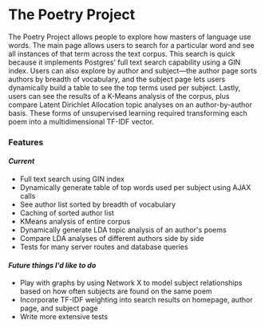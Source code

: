 <h1>The Poetry Project</h1>

<p>The Poetry Project allows people to explore how masters of language use words. The main page allows users to search for a particular word and see all instances of that term across the text corpus. This search is quick because it implements Postgres' full text search capability using a GIN index. Users can also explore by author and subject—the author page sorts authors by breadth of vocabulary, and the subject page lets users dynamically build a table to see the top terms used per subject. Lastly, users can see the results of a K-Means analysis of the corpus, plus compare Latent Dirichlet Allocation topic analyses on an author-by-author basis. These forms of unsupervised learning required transforming each poem into a multidimensional TF-IDF vector.</p>

<!-- <div>
<h2>Contents:</h2>
<ul>
<li>Features</li>
<li>Data Scraping</li>
<li>Creating an index</li>
<li>Creating an index</li>
</ul>
</div> -->

<div>
<h3>Features</h3>
<h4><i>Current</i></h4>
<ul>
<li>Full text search using GIN index</li>
<li>Dynamically generate table of top words used per subject using AJAX calls</li>
<li>See author list sorted by breadth of vocabulary</li>
<li>Caching of sorted author list</li>
<li>KMeans analysis of entire corpus</li>
<li>Dynamically generate LDA topic analysis of an author's poems</li>
<li>Compare LDA analyses of different authors side by side</li>
<li>Tests for many server routes and database queries</li>
</ul>

<h4><i>Future things I'd like to do</i></h4>
<ul>
<li>Play with graphs by using Network X to model subject relationships based on how often subjects are found on the same poem</li>
<li>Incorporate TF-IDF weighting into search results on homepage, author page, and subject page</li>
<li>Write more extensive tests</li>
</ul>
</div>